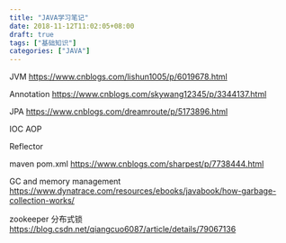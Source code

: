 ```yaml
---
title: "JAVA学习笔记"
date: 2018-11-12T11:02:05+08:00
draft: true
tags: ["基础知识"]
categories: ["JAVA"]
---
```


JVM https://www.cnblogs.com/lishun1005/p/6019678.html

Annotation https://www.cnblogs.com/skywang12345/p/3344137.html

JPA https://www.cnblogs.com/dreamroute/p/5173896.html

IOC AOP

Reflector

maven pom.xml https://www.cnblogs.com/sharpest/p/7738444.html

GC and memory management https://www.dynatrace.com/resources/ebooks/javabook/how-garbage-collection-works/

zookeeper 分布式锁   https://blog.csdn.net/qiangcuo6087/article/details/79067136
